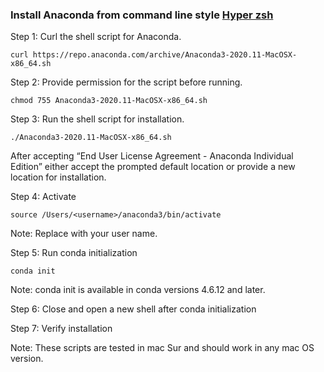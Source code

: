 ### Install Anaconda from command line style [Hyper zsh](https://hyper.is/)

Step 1: Curl the shell script for Anaconda.

    curl https://repo.anaconda.com/archive/Anaconda3-2020.11-MacOSX-x86_64.sh

Step 2: Provide permission for the script before running.

    chmod 755 Anaconda3-2020.11-MacOSX-x86_64.sh 

Step 3: Run the shell script for installation.

    ./Anaconda3-2020.11-MacOSX-x86_64.sh 

After accepting “End User License Agreement - Anaconda Individual Edition” either accept the prompted default location or provide a new location for installation. 


Step 4: Activate

    source /Users/<username>/anaconda3/bin/activate

Note: Replace <username> with your user name.

Step 5: Run conda initialization
    
    conda init
    
Note: conda init is available in conda versions 4.6.12 and later.
    
Step 6: Close and open a new shell after conda initialization

Step 7: Verify installation



Note: These scripts are tested in mac Sur and should work in any mac OS version.
